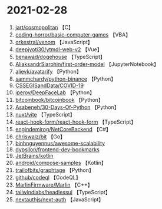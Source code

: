 # 2021-02-28

1. [jart/cosmopolitan](https://github.com/jart/cosmopolitan) 【C】
2. [coding-horror/basic-computer-games](https://github.com/coding-horror/basic-computer-games) 【VBA】
3. [orkestral/venom](https://github.com/orkestral/venom) 【JavaScript】
4. [deepjyoti30/ytmdl-web-v2](https://github.com/deepjyoti30/ytmdl-web-v2) 【Vue】
5. [benawad/dogehouse](https://github.com/benawad/dogehouse) 【TypeScript】
6. [AliaksandrSiarohin/first-order-model](https://github.com/AliaksandrSiarohin/first-order-model) 【JupyterNotebook】
7. [alievk/avatarify](https://github.com/alievk/avatarify) 【Python】
8. [sammchardy/python-binance](https://github.com/sammchardy/python-binance) 【Python】
9. [CSSEGISandData/COVID-19](https://github.com/CSSEGISandData/COVID-19) 
10. [iperov/DeepFaceLab](https://github.com/iperov/DeepFaceLab) 【Python】
11. [bitcoinbook/bitcoinbook](https://github.com/bitcoinbook/bitcoinbook) 【Python】
12. [Asabeneh/30-Days-Of-Python](https://github.com/Asabeneh/30-Days-Of-Python) 【Python】
13. [nuxt/vite](https://github.com/nuxt/vite) 【TypeScript】
14. [react-hook-form/react-hook-form](https://github.com/react-hook-form/react-hook-form) 【TypeScript】
15. [engindemirog/NetCoreBackend](https://github.com/engindemirog/NetCoreBackend) 【C#】
16. [chriswalz/bit](https://github.com/chriswalz/bit) 【Go】
17. [binhnguyennus/awesome-scalability](https://github.com/binhnguyennus/awesome-scalability) 
18. [dypsilon/frontend-dev-bookmarks](https://github.com/dypsilon/frontend-dev-bookmarks) 
19. [JetBrains/kotlin](https://github.com/JetBrains/kotlin) 
20. [android/compose-samples](https://github.com/android/compose-samples) 【Kotlin】
21. [trailofbits/graphtage](https://github.com/trailofbits/graphtage) 【Python】
22. [github/codeql](https://github.com/github/codeql) 【CodeQL】
23. [MarlinFirmware/Marlin](https://github.com/MarlinFirmware/Marlin) 【C++】
24. [tailwindlabs/headlessui](https://github.com/tailwindlabs/headlessui) 【TypeScript】
25. [nextauthjs/next-auth](https://github.com/nextauthjs/next-auth) 【JavaScript】
